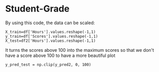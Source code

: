 # Student-Grade

By using this code, the data can be scaled:

    X_train=df['Hours'].values.reshape(-1,1)
    y_train=df['Scores'].values.reshape(-1,1)
    X_test=df2['Hours'].values.reshape(-1,1)

It turns the scores above 100 into the maximum scores so that we don't have a score above 100 to have a more beautiful plot

    y_pred_test = np.clip(y_pred2, 0, 100)

